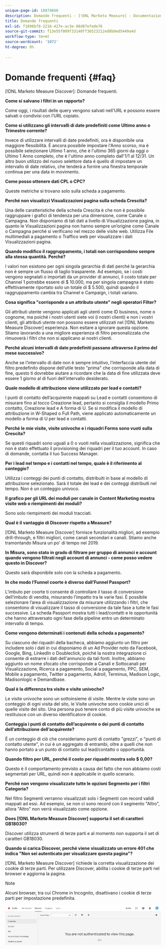 ```yaml
---
unique-page-id: 18874660
description: Domande frequenti - [!DNL Marketo Measure] - Documentazione del prodotto
title: Domande frequenti
exl-id: f1896bf8-2216-427e-ac3e-98d87efede76
source-git-commit: f13e55f009f33140ff36523212ed8b9ed5449a4d
workflow-type: tm+mt
source-wordcount: '1072'
ht-degree: 0%

---
```


# Domande frequenti {#faq}

[!DNL Marketo Measure Discover]: Domande frequenti.

**Come si salvano i filtri in un rapporto?**

Come oggi, i risultati delle query vengono salvati nell’URL e possono essere salvati o condivisi con l’URL copiato.

**Come si utilizzano gli intervalli di date predefiniti come Ultimo anno o Trimestre corrente?**

Invece di utilizzare intervalli di date predefiniti, ora è disponibile una maggiore flessibilità. È ancora possibile impostare l&#39;Anno scorso, ma è possibile selezionare Ultimo 1 anno, che è l&#39;ultimo 365 giorni da oggi o Ultimo 1 Anno completo, che è l&#39;ultimo anno completo dall&#39;1/1 al 12/31. Un altro buon utilizzo del nuovo selettore data è quello di impostare un intervallo di date relativo, che tenderà a fornire una finestra temporale continua per una data in movimento.

**Come posso ottenere dati CPL o CPC?**

Queste metriche si trovano solo sulla scheda a pagamento.

**Perché non visualizzi Visualizzazioni pagina sulla scheda Crescita?**

Una delle caratteristiche della scheda Crescita è che non è possibile raggruppare i grafici di tendenza per una dimensione, come Canale o Campagna. Non disponiamo di tali dati a livello di Visualizzazione pagina, in quanto le Visualizzazioni pagina non hanno sempre un’origine come Canale o Campagna perché si verificano nel mezzo delle visite web. Utilizza File multimediali a pagamento o Traffico web per visualizzare i dati Visualizzazioni pagina.

**Quando modifico il raggruppamento, i totali non corrispondono sempre alla stessa quantità. Perché?**

I valori non esistono per ogni singola gerarchia di dati perché la gerarchia non è sempre un flusso di taglio trasparente. Ad esempio, se i costi vengono segnalati o importati da un provider di annunci, il costo totale per Channel 1 potrebbe essere di $ 10.000, ma per singola campagna è stato effettivamente riportato solo un totale di $ 5.500, quindi quando il raggruppamento cambia tra Channel e Campaign, i totali variano.

**Cosa significa &quot;corrisponde a un attributo utente&quot; negli operatori Filter?**

Gli attributi utente vengono applicati agli utenti come ID business, nome o cognome, ma poiché i nostri utenti siete voi (i nostri clienti) e non i vostri clienti, gli attributi utente non possono essere utilizzati nel [!DNL Marketo Measure Discover] esperienza. Non esitare a ignorare questa opzione. Stiamo lavorando a una migliore esperienza di filtro personalizzata che rimuoverà i filtri che non si applicano ai nostri clienti.

**Perché alcuni intervalli di date predefiniti passano attraverso il primo del mese successivo?**

Anche se l’intervallo di date non è sempre intuitivo, l’interfaccia utente del filtro predefinito dispone dell’utile testo &quot;prima&quot; che corrisponde alla data di fine, questo ti dovrebbe aiutare a ricordare che la data di fine utilizzata deve essere 1 giorno al di fuori dell’intervallo desiderato.

**Quale modello di attribuzione viene utilizzato per lead e contatti?**

I punti di contatto dell’acquirente mappati su Lead e contatti consentono di misurare fino al tocco Creazione lead, pertanto si consiglia il modello Primo contatto, Creazione lead e A forma di U. Se si modifica il modello di attribuzione in W-Shaped o Full Path, viene applicato automaticamente un modello a forma di U per lead e contatti.

**Perché le mie visite, visite univoche e i riquadri Forms sono vuoti sulla Crescita?**

Se questi riquadri sono uguali a 0 o vuoti nella visualizzazione, significa che non è stato effettuato il provisioning dei riquadri per il tuo account. In caso di domande, contatta il tuo Success Manager.

**Per i lead nel tempo e i contatti nel tempo, quale è il riferimento al conteggio?**

Utilizza i conteggi dei punti di contatto, distribuiti in base al modello di attribuzione selezionato. Sarà il totale dei lead e dei conteggi distribuiti nel tempo. Non è un conteggio univoco.

**Il grafico per gli URL dei moduli per canale in Content Marketing mostra visite web o riempimenti dei moduli?**

Sono solo riempimenti dei moduli tracciati.

**Qual è il vantaggio di Discover rispetto a Measure?**

[!DNL Marketo Measure Discover] fornisce funzionalità migliori, ad esempio drill-through, e filtri migliori, come canali secondari e canali. Stiamo anche tramontando Misura un po&#39; di tempo nel 2019.

**In Misura, sono stato in grado di filtrare per gruppo di annunci e account quando vengono filtrati negli account di annunci - come posso vedere questo in Discover?**

Questo sarà disponibile solo con la scheda a pagamento.

**In che modo l’Funnel coorte è diverso dall’Funnel Passport?**

L’imbuto per coorte ti consente di controllare il tasso di conversione dell’imbuto di vendita, misurando l’impatto tra le varie fasi. È possibile selezionare l’area di visualizzazione da misurare utilizzando i filtri, che consentono di visualizzare il tasso di conversione da tale fase a tutte le fasi successive. La scheda Passport mostra tutti i lead/contatti e le opportunità che hanno attraversato ogni fase della pipeline entro un determinato intervallo di tempo.

**Come vengono determinati i contenuti della scheda a pagamento?**

Su ciascuno dei riquadri della bacheca, abbiamo aggiunto un filtro per includere solo i dati in cui disponiamo di un Ad Provider noto da Facebook, Google, Bing, LinkedIn o Doubleclick, poiché la nostra integrazione ci consente di estrarre i dati dell&#39;annuncio da tali fonti. Inoltre, abbiamo aggiunto un nome sfocato che corrisponde a Canali e Sottocanali per Visualizzazione, Ricerca a pagamento, Social a pagamento, PPC, SEM, Mobile a pagamento, Twitter a pagamento, Adroll, Terminus, Madison Logic, Madisonlogic e Demandbase.

**Qual è la differenza tra visite e visite univoche?**

Le visite univoche sono un sottoinsieme di visite. Mentre le visite sono un conteggio di ogni visita del sito, le Visite univoche sono cookie unici di quelle visite del sito. Una persona può tenere conto di più visite univoche se restituisce con un diverso identificatore di cookie.

**Conteggia i punti di contatto dell’acquirente o dei punti di contatto dell’attribuzione dell’acquirente?**

È un conteggio di ciò che consideriamo punti di contatto &quot;grezzi&quot;, o &quot;punti di contatto utente&quot;, in cui è un aggregato di entrambi, oltre a quelli che non hanno portato a un punto di contatto sul lead/contatto o opportunità.

**Quando filtro per URL, perché il costo per riquadri mostra solo $ 0,00?**

Questo è il comportamento previsto a causa del fatto che non abbiamo costi segmentati per URL, quindi non è applicabile in quello scenario.

**Perché non vengono visualizzate tutte le opzioni Segmento per i filtri Categoria?**

Nel filtro Segmenti verranno visualizzati solo i Segmenti con record validi mappati ad essi. Ad esempio, se non ci sono record con il segmento &quot;Altro&quot;, allora &quot;Altro&quot; non verrà visualizzato come opzione.

**Does [!DNL Marketo Measure Discover] supporta il set di caratteri GB18030?**

Discover utilizza strumenti di terze parti e al momento non supporta il set di caratteri GB18030.

**Quando si carica Discover, perché viene visualizzato un errore 401 che indica &quot;Non sei autenticato per visualizzare questa pagina&quot;?**

[!DNL Marketo Measure Discover] richiede la corretta visualizzazione dei cookie di terze parti. Per utilizzare Discover, abilita i cookie di terze parti nel browser e aggiorna la pagina.

>[!NOTE]
>
>Alcuni browser, tra cui Chrome in Incognito, disattivano i cookie di terze parti per impostazione predefinita.

![](assets/faq-1.png)